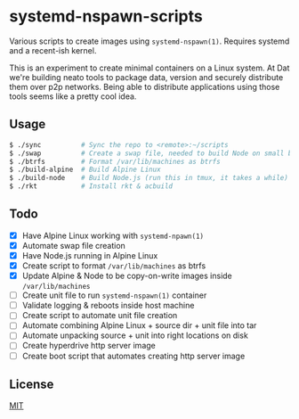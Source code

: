 # systemd-nspawn-scripts
Various scripts to create images using `systemd-nspawn(1)`. Requires systemd
and a recent-ish kernel.

This is an experiment to create minimal containers on a Linux system. At Dat
we're building neato tools to package data, version and securely distribute
them over p2p networks. Being able to distribute applications using those tools
seems like a pretty cool idea.

## Usage
```sh
$ ./sync          # Sync the repo to <remote>:~/scripts
$ ./swap          # Create a swap file, needed to build Node on small boxes
$ ./btrfs         # Format /var/lib/machines as btrfs
$ ./build-alpine  # Build Alpine Linux
$ ./build-node    # Build Node.js (run this in tmux, it takes a while)
$ ./rkt           # Install rkt & acbuild
```

## Todo
- [x] Have Alpine Linux working with `systemd-npawn(1)`
- [x] Automate swap file creation
- [x] Have Node.js running in Alpine Linux
- [x] Create script to format `/var/lib/machines` as btrfs
- [x] Update Alpine & Node to be copy-on-write images inside `/var/lib/machines`
- [ ] Create unit file to run `systemd-nspawn(1)` container
- [ ] Validate logging & reboots inside host machine
- [ ] Create script to automate unit file creation
- [ ] Automate combining Alpine Linux + source dir + unit file into tar
- [ ] Automate unpacking source + unit into right locations on disk
- [ ] Create hyperdrive http server image
- [ ] Create boot script that automates creating http server image

## License
[MIT](https://tldrlegal.com/license/mit-license)
